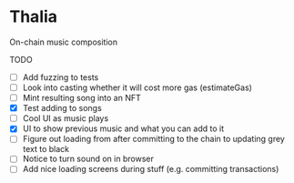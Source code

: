 # Thalia

On-chain music composition

TODO

-   [ ] Add fuzzing to tests
-   [ ] Look into casting whether it will cost more gas (estimateGas)
-   [ ] Mint resulting song into an NFT
-   [x] Test adding to songs
-   [ ] Cool UI as music plays
-   [x] UI to show previous music and what you can add to it
-   [ ] Figure out loading from after committing to the chain to updating grey text to black
-   [ ] Notice to turn sound on in browser
-   [ ] Add nice loading screens during stuff (e.g. committing transactions)
